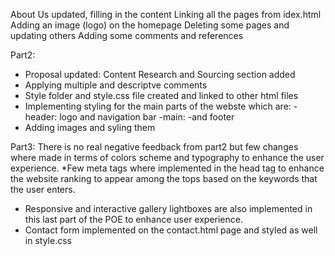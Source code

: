 About Us updated, filling in the content
Linking all the pages from idex.html
Adding an image (logo) on the homepage
Deleting some pages and updating others
Adding some comments and references

Part2:
* Proposal updated: Content Research and Sourcing section added
* Applying multiple and descriptve comments
* Style folder and style.css file created and linked to other html files
* Implementing styling for the main parts of the webste which are:
  -header: logo and navigation bar
  -main:
  -and footer
* Adding images and syling them

Part3:
There is no real negative feedback from part2 but few changes where made in terms of colors scheme and typography to enhance the user experience.
*Few meta tags where implemented in the head tag to enhance the website ranking to appear among the tops based on the keywords that the user enters.
* Responsive and interactive gallery lightboxes are also implemented in this last part of the POE to enhance user experience.
*  Contact form implemented on the contact.html page and styled as well in style.css
